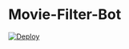 # Movie-Filter-Bot

<a href="https://heroku.com/deploy?template=https://github.com/Lohirubot/Movie-Filter-Bot.git">
  <img src="https://www.herokucdn.com/deploy/button.svg" alt="Deploy">

